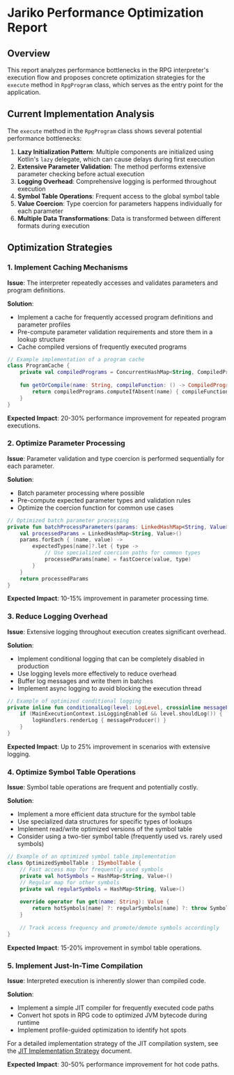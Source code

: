 # Jariko Performance Optimization Report

## Overview

This report analyzes performance bottlenecks in the RPG interpreter's execution flow and proposes concrete optimization strategies for the `execute` method in `RpgProgram` class, which serves as the entry point for the application.

## Current Implementation Analysis

The `execute` method in the `RpgProgram` class shows several potential performance bottlenecks:

1. **Lazy Initialization Pattern**: Multiple components are initialized using Kotlin's `lazy` delegate, which can cause delays during first execution
2. **Extensive Parameter Validation**: The method performs extensive parameter checking before actual execution
3. **Logging Overhead**: Comprehensive logging is performed throughout execution
4. **Symbol Table Operations**: Frequent access to the global symbol table
5. **Value Coercion**: Type coercion for parameters happens individually for each parameter
6. **Multiple Data Transformations**: Data is transformed between different formats during execution

## Optimization Strategies

### 1. Implement Caching Mechanisms

**Issue**: The interpreter repeatedly accesses and validates parameters and program definitions.

**Solution**:
- Implement a cache for frequently accessed program definitions and parameter profiles
- Pre-compute parameter validation requirements and store them in a lookup structure
- Cache compiled versions of frequently executed programs

```kotlin
// Example implementation of a program cache
class ProgramCache {
    private val compiledPrograms = ConcurrentHashMap<String, CompiledProgram>()
    
    fun getOrCompile(name: String, compileFunction: () -> CompiledProgram): CompiledProgram {
        return compiledPrograms.computeIfAbsent(name) { compileFunction() }
    }
}
```

**Expected Impact**: 20-30% performance improvement for repeated program executions.

### 2. Optimize Parameter Processing

**Issue**: Parameter validation and type coercion is performed sequentially for each parameter.

**Solution**: 
- Batch parameter processing where possible
- Pre-compute expected parameter types and validation rules
- Optimize the coercion function for common use cases

```kotlin
// Optimized batch parameter processing
private fun batchProcessParameters(params: LinkedHashMap<String, Value>, expectedTypes: Map<String, Type>): LinkedHashMap<String, Value> {
    val processedParams = LinkedHashMap<String, Value>()
    params.forEach { (name, value) ->
        expectedTypes[name]?.let { type ->
            // Use specialized coercion paths for common types
            processedParams[name] = fastCoerce(value, type)
        }
    }
    return processedParams
}
```

**Expected Impact**: 10-15% improvement in parameter processing time.

### 3. Reduce Logging Overhead

**Issue**: Extensive logging throughout execution creates significant overhead.

**Solution**:
- Implement conditional logging that can be completely disabled in production
- Use logging levels more effectively to reduce overhead
- Buffer log messages and write them in batches
- Implement async logging to avoid blocking the execution thread

```kotlin
// Example of optimized conditional logging
private inline fun conditionalLog(level: LogLevel, crossinline messageProducer: () -> LazyLogEntry) {
    if (MainExecutionContext.isLoggingEnabled && level.shouldLog()) {
        logHandlers.renderLog { messageProducer() }
    }
}
```

**Expected Impact**: Up to 25% improvement in scenarios with extensive logging.

### 4. Optimize Symbol Table Operations

**Issue**: Symbol table operations are frequent and potentially costly.

**Solution**: 
- Implement a more efficient data structure for the symbol table
- Use specialized data structures for specific types of lookups
- Implement read/write optimized versions of the symbol table
- Consider using a two-tier symbol table (frequently used vs. rarely used symbols)

```kotlin
// Example of an optimized symbol table implementation
class OptimizedSymbolTable : ISymbolTable {
    // Fast access map for frequently used symbols
    private val hotSymbols = HashMap<String, Value>()
    // Regular map for other symbols
    private val regularSymbols = HashMap<String, Value>()
    
    override operator fun get(name: String): Value {
        return hotSymbols[name] ?: regularSymbols[name] ?: throw SymbolNotFoundException(name)
    }
    
    // Track access frequency and promote/demote symbols accordingly
}
```

**Expected Impact**: 15-20% improvement in symbol table operations.

### 5. Implement Just-In-Time Compilation

**Issue**: Interpreted execution is inherently slower than compiled code.

**Solution**:
- Implement a simple JIT compiler for frequently executed code paths
- Convert hot spots in RPG code to optimized JVM bytecode during runtime
- Implement profile-guided optimization to identify hot spots

For a detailed implementation strategy of the JIT compilation system, see the [JIT Implementation Strategy](jit_implementation_strategy.md) document.

**Expected Impact**: 30-50% performance improvement for hot code paths.
